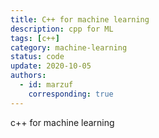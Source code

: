 ```yaml
---
title: C++ for machine learning
description: cpp for ML
tags: [c++] 
category: machine-learning
status: code
update: 2020-10-05
authors:
  - id: marzuf
    corresponding: true
---
```


c++ for machine learning
